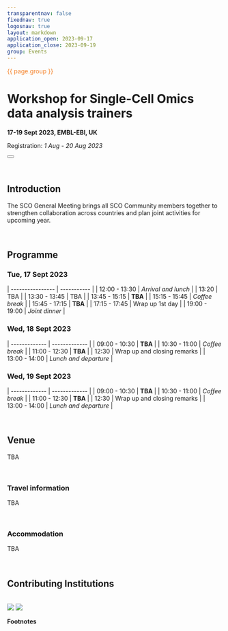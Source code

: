 ```yaml
---
transparentnav: false
fixednav: true
logosnav: true
layout: markdown
application_open: 2023-09-17
application_close: 2023-09-19
group: Events
---
```

<p style="color: #f47d21">{{ page.group }}</p>

# Workshop for Single-Cell Omics data analysis trainers

**17-19 Sept 2023, EMBL-EBI, UK**

Registration: *1 Aug - 20 Aug 2023*

<button id="apply_button" class="" open="{{ page.application_open }}" close="{{ page.application_close }}" onclick="{{ page.application_open }}"></button>

<br>

## Introduction

The SCO General Meeting brings all SCO Community members together to strengthen collaboration across countries and plan joint activities for upcoming year.

<br>


## Programme

### Tue, 17 Sept 2023

| ---------------- | ----------- |
| 12:00 - 13:30 | *Arrival and lunch* |
| 13:20         | TBA |
| 13:30 - 13:45 | TBA |
| 13:45 - 15:15 | **TBA** |
| 15:15 - 15:45 | *Coffee break* |
| 15:45 - 17:15 | **TBA** |
| 17:15 - 17:45 | Wrap up 1st day |
| 19:00 - 19:00 | *Joint dinner* |

### Wed, 18 Sept 2023

| ------------- | ------------- |
| 09:00 - 10:30 | **TBA** |
| 10:30 - 11:00 | *Coffee break* |
| 11:00 - 12:30 | **TBA** |
| 12:30         | Wrap up and closing remarks |
| 13:00 - 14:00 | *Lunch and departure* |

### Wed, 19 Sept 2023

| ------------- | ------------- |
| 09:00 - 10:30 | **TBA** |
| 10:30 - 11:00 | *Coffee break* |
| 11:00 - 12:30 | **TBA** |
| 12:30         | Wrap up and closing remarks |
| 13:00 - 14:00 | *Lunch and departure* |

<br>


## Venue

TBA

<br>

### Travel information

TBA

<br>

### Accommodation

TBA

<br>


## Contributing Institutions

<br>

<img class="inline_logo" src="{{site.baseurl}}/logos/ELIXIR/ELIXIR1.png">
<img class="inline_logo" src="{{site.baseurl}}/logos/ELIXIR/SCO.png">


<br>

**Footnotes**
